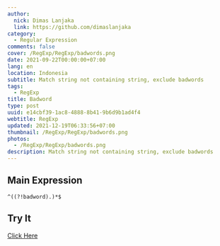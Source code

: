 ```yaml
---
author:
  nick: Dimas Lanjaka
  link: https://github.com/dimaslanjaka
category:
  - Regular Expression
comments: false
cover: /RegExp/RegExp/badwords.png
date: 2021-09-22T00:00:00+07:00
lang: en
location: Indonesia
subtitle: Match string not containing string, exclude badwords
tags:
  - RegExp
title: Badword
type: post
uuid: e14cbf39-1ac8-4888-8b41-9b6d9b1ad4f4
webtitle: RegExp
updated: 2021-12-19T06:33:56+07:00
thumbnail: /RegExp/RegExp/badwords.png
photos:
  - /RegExp/RegExp/badwords.png
description: Match string not containing string, exclude badwords
---
```


<!--toc-->

## Main Expression
```regexp {#regexp-main}
^((?!badword).)*$
```

## Try It
[Click Here](https://www.regextester.com/15)

<!-- script /RegExp/RegExp/badwords.js --><script>document.querySelectorAll("pre,code");
  pretext.forEach(function (el) {
    el.classList.toggle("notranslate", true);
  });</script><script>document.querySelectorAll("pre,code");
  pretext.forEach(function (el) {
    el.classList.toggle("notranslate", true);
  });</script>